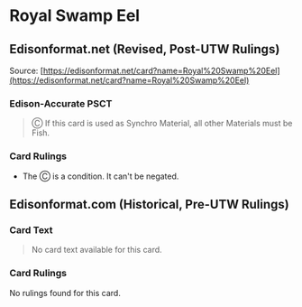 # Royal Swamp Eel

## Edisonformat.net (Revised, Post-UTW Rulings)

Source: [https://edisonformat.net/card?name=Royal%20Swamp%20Eel](https://edisonformat.net/card?name=Royal%20Swamp%20Eel)

### Edison-Accurate PSCT

> Ⓒ If this card is used as Synchro Material, all other Materials must be Fish.

### Card Rulings

*   The Ⓒ is a condition. It can't be negated.


## Edisonformat.com (Historical, Pre-UTW Rulings)

### Card Text

> No card text available for this card.

### Card Rulings

No rulings found for this card.


